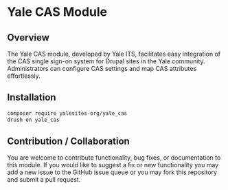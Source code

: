 # Yale CAS Module

## Overview

The Yale CAS module, developed by Yale ITS, facilitates easy integration of the CAS single sign-on system for Drupal sites in the Yale community. Administrators can configure CAS settings and map CAS attributes effortlessly.

## Installation

```bash
composer require yalesites-org/yale_cas
drush en yale_cas
```

## Contribution / Collaboration

You are welcome to contribute functionality, bug fixes, or documentation to this module. If you would like to suggest a fix or new functionality you may add a new issue to the GitHub issue queue or you may fork this repository and submit a pull request.
